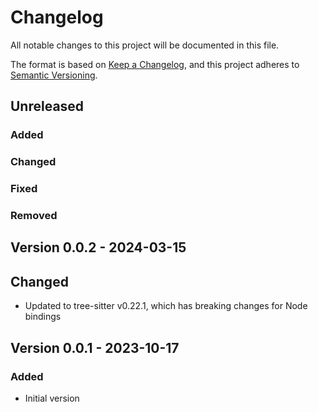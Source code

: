 # Changelog

All notable changes to this project will be documented in this file.

The format is based on [Keep a Changelog](https://keepachangelog.com/en/1.0.0/),
and this project adheres to [Semantic Versioning](https://semver.org/spec/v2.0.0.html).


## Unreleased

### Added

### Changed

### Fixed

### Removed

## Version 0.0.2 - 2024-03-15

## Changed

- Updated to tree-sitter v0.22.1, which has breaking changes for Node bindings

## Version 0.0.1 - 2023-10-17

### Added

- Initial version

